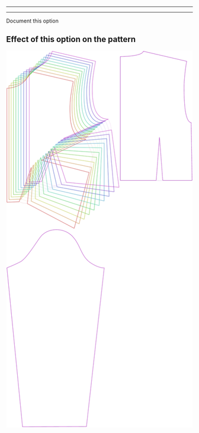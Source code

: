 - - -
- - -

<Fixme>

Document this option

</Fixme>

## Effect of this option on the pattern
![This image shows the effect of this option by superimposing several variants that have a different value for this option](breanna_primarybustdartshaping_sample.svg "Effect of this option on the pattern")